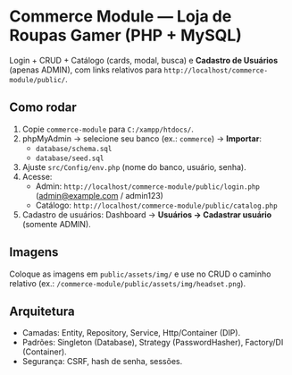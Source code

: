 # Commerce Module — Loja de Roupas Gamer (PHP + MySQL)
Login + CRUD + Catálogo (cards, modal, busca) e **Cadastro de Usuários** (apenas ADMIN), com links relativos para `http://localhost/commerce-module/public/`.

## Como rodar
1. Copie `commerce-module` para `C:/xampp/htdocs/`.
2. phpMyAdmin → selecione seu banco (ex.: `commerce`) → **Importar**:
   - `database/schema.sql`
   - `database/seed.sql`
3. Ajuste `src/Config/env.php` (nome do banco, usuário, senha).
4. Acesse:
   - Admin: `http://localhost/commerce-module/public/login.php` (admin@example.com / admin123)
   - Catálogo: `http://localhost/commerce-module/public/catalog.php`
5. Cadastro de usuários: Dashboard → **Usuários → Cadastrar usuário** (somente ADMIN).

## Imagens
Coloque as imagens em `public/assets/img/` e use no CRUD o caminho relativo (ex.: `/commerce-module/public/assets/img/headset.png`).

## Arquitetura
- Camadas: Entity, Repository, Service, Http/Container (DIP).
- Padrões: Singleton (Database), Strategy (PasswordHasher), Factory/DI (Container).
- Segurança: CSRF, hash de senha, sessões.
